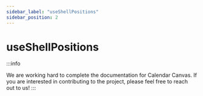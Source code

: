 ```yaml
---
sidebar_label: "useShellPositions"
sidebar_position: 2
---
```


# useShellPositions

:::info

We are working hard to complete the documentation for Calendar Canvas.
If you are interested in contributing to the project, please feel free to reach out to us!
:::